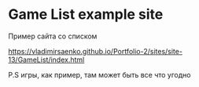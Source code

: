 # Game List example site
 
Пример сайта со списком 

https://vladimirsaenko.github.io/Portfolio-2/sites/site-13/GameList/index.html

P.S игры, как пример, там может быть все что угодно
